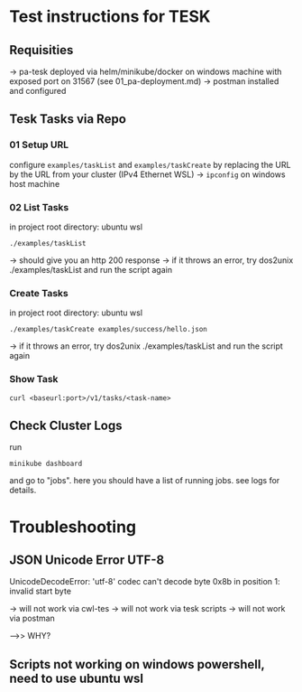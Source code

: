 # Test instructions for TESK

## Requisities
-> pa-tesk deployed via helm/minikube/docker on windows machine with exposed port on 31567 (see 01_pa-deployment.md)
-> postman installed and configured


## Tesk Tasks via Repo
### 01 Setup URL
configure `examples/taskList` and `examples/taskCreate` by replacing the URL by the URL from your cluster (IPv4 Ethernet WSL) -> `ipconfig` on windows host machine


### 02 List Tasks
in project root directory:
ubuntu wsl

```
./examples/taskList 
```
-> should give you an http 200 response
-> if it throws an error, try dos2unix ./examples/taskList and run the script again



### Create Tasks
in project root directory:
ubuntu wsl

```
./examples/taskCreate examples/success/hello.json
```
-> if it throws an error, try dos2unix ./examples/taskList and run the script again

### Show Task
```
curl <baseurl:port>/v1/tasks/<task-name>
```


## Check Cluster Logs
run
```
minikube dashboard
```
and go to "jobs". here you should have a list of running jobs.  see logs for details.
# Troubleshooting

## JSON Unicode Error UTF-8
UnicodeDecodeError: 'utf-8' codec can't decode byte 0x8b in position 1: invalid start byte

-> will not work via cwl-tes
-> will not work via tesk scripts
-> will not work via postman


-->> WHY?


## Scripts not working on windows powershell, need to use ubuntu wsl